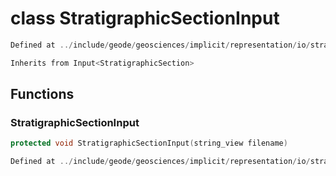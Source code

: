 # class StratigraphicSectionInput

```cpp
Defined at ../include/geode/geosciences/implicit/representation/io/stratigraphic_section_input.h#46
```

```cpp
Inherits from Input<StratigraphicSection>
```



## Functions

### StratigraphicSectionInput

```cpp
protected void StratigraphicSectionInput(string_view filename)
```

```cpp
Defined at ../include/geode/geosciences/implicit/representation/io/stratigraphic_section_input.h#54
```



